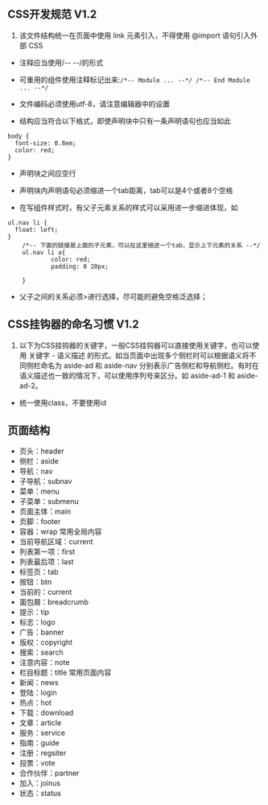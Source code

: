 ## CSS开发规范 V1.2

1. 该文件结构统一在页面中使用 link 元素引入，不得使用 @import 语句引入外部 CSS

* 注释应当使用/*-- --*/的形式

* 可重用的组件使用注释标记出来:``/*-- Module ... --*/ /*-- End Module ... --*/``

* 文件编码必须使用utf-8，请注意编辑器中的设置

* 结构应当符合以下格式，即使声明块中只有一条声明语句也应当如此

```
body {
  font-size: 0.8em;
  color: red;
}
```

* 声明块之间应空行

* 声明块内声明语句必须缩进一个tab距离，tab可以是4个或者8个空格
* 在写组件样式时，有父子元素关系的样式可以采用进一步缩进体现，如

```
ul.nav li {
  float: left;
}
	/*-- 下面的链接是上面的子元素，可以在这里缩进一个tab，显示上下元素的关系 --*/
	ul.nav li a{
	        color: red;
	        padding: 0 20px;

	}
```

* 父子之间的关系必须>进行选择，尽可能的避免空格泛选择；

## CSS挂钩器的命名习惯 V1.2

1. 以下为CSS挂钩器的关键字，一般CSS挂钩器可以直接使用关键字，也可以使用 关键字 - 语义描述 的形式。如当页面中出现多个侧栏时可以根据语义将不同侧栏命名为 aside-ad 和 aside-nav 分别表示广告侧栏和导航侧栏。有时在语义描述也一致的情况下，可以使用序列号来区分。如 aside-ad-1 和 aside-ad-2。

* 统一使用class，不要使用id

## 页面结构
* 页头：header
* 侧栏：aside
* 导航：nav
* 子导航：subnav
* 菜单：menu
* 子菜单：submenu
* 页面主体：main
* 页脚：footer
* 容器：wrap
常用全局内容
* 当前导航区域：current
* 列表第一项：first
* 列表最后项：last
* 标签页：tab
* 按钮：btn
* 当前的：current
* 面包屑：breadcrumb
* 提示：tip
* 标志：logo
* 广告：banner
* 版权：copyright
* 搜索：search
* 注意内容：note
* 栏目标题：title
常用页面内容
* 新闻：news
* 登陆：login
* 热点：hot
* 下载：download
* 文章：article
* 服务：service
* 指南：guide
* 注册：regsiter
* 投票：vote
* 合作伙伴：partner
* 加入：joinus
* 状态：status
